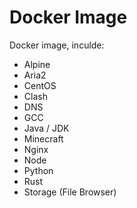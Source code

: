 # Docker Image

Docker image, inculde:

- Alpine
- Aria2
- CentOS
- Clash
- DNS
- GCC
- Java / JDK
- Minecraft
- Nginx
- Node
- Python
- Rust
- Storage (File Browser)

